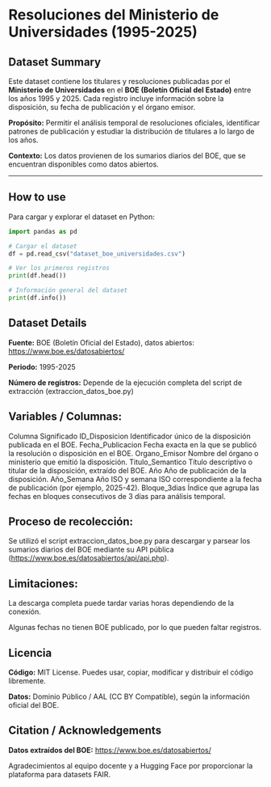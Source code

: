 # Resoluciones del Ministerio de Universidades (1995-2025)

## Dataset Summary
Este dataset contiene los titulares y resoluciones publicadas por el **Ministerio de Universidades** en el **BOE (Boletín Oficial del Estado)** entre los años 1995 y 2025. Cada registro incluye información sobre la disposición, su fecha de publicación y el órgano emisor.  

**Propósito:** Permitir el análisis temporal de resoluciones oficiales, identificar patrones de publicación y estudiar la distribución de titulares a lo largo de los años.  

**Contexto:** Los datos provienen de los sumarios diarios del BOE, que se encuentran disponibles como datos abiertos.  

---

## How to use

Para cargar y explorar el dataset en Python:

```python
import pandas as pd

# Cargar el dataset
df = pd.read_csv("dataset_boe_universidades.csv")

# Ver los primeros registros
print(df.head())

# Información general del dataset
print(df.info())
```

## Dataset Details

**Fuente:** BOE (Boletín Oficial del Estado), datos abiertos: https://www.boe.es/datosabiertos/

**Periodo:** 1995-2025

**Número de registros:** Depende de la ejecución completa del script de extracción (extraccion_datos_boe.py)

## Variables / Columnas:

Columna	Significado
ID_Disposicion	Identificador único de la disposición publicada en el BOE.
Fecha_Publicacion	Fecha exacta en la que se publicó la resolución o disposición en el BOE.
Organo_Emisor	Nombre del órgano o ministerio que emitió la disposición.
Titulo_Semantico	Título descriptivo o titular de la disposición, extraído del BOE.
Año	Año de publicación de la disposición.
Año_Semana	Año ISO y semana ISO correspondiente a la fecha de publicación (por ejemplo, 2025-42).
Bloque_3dias	Índice que agrupa las fechas en bloques consecutivos de 3 días para análisis temporal.

## Proceso de recolección:
Se utilizó el script extraccion_datos_boe.py para descargar y parsear los sumarios diarios del BOE mediante su API pública (https://www.boe.es/datosabiertos/api/api.php).

## Limitaciones:

La descarga completa puede tardar varias horas dependiendo de la conexión.

Algunas fechas no tienen BOE publicado, por lo que pueden faltar registros.

## Licencia

**Código:** MIT License. Puedes usar, copiar, modificar y distribuir el código libremente.

**Datos:** Dominio Público / AAL (CC BY Compatible), según la información oficial del BOE.

## Citation / Acknowledgements

**Datos extraídos del BOE:** https://www.boe.es/datosabiertos/

Agradecimientos al equipo docente y a Hugging Face por proporcionar la plataforma para datasets FAIR.
